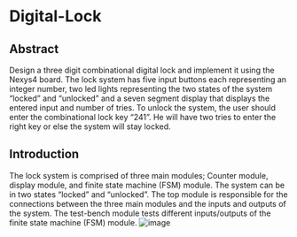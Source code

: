 # Digital-Lock
## Abstract
Design a three digit combinational digital lock and implement it using the Nexys4 board. The lock system has five input buttons each representing an integer number, two led lights representing the two states of the system “locked” and “unlocked” and a seven segment display that displays the entered input and number of tries. To unlock the system, the user should enter the combinational lock key “241”. He will have two tries to enter the right key or else the system will stay locked. 
## Introduction
The lock system is comprised of three main modules; Counter module, display module, and finite state machine (FSM) module. The system can be in two states “locked” and “unlocked”. The top module is responsible for the connections between the three main modules and the inputs and outputs of the system. The test-bench module tests different inputs/outputs of the finite state machine (FSM) module.
![image](https://user-images.githubusercontent.com/96151955/151645030-e9d76951-be01-48cc-b65f-a8f48bed2199.png)
